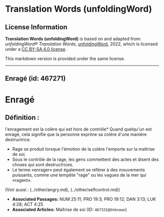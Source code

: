# Translation Words (unfoldingWord)

## License Information

**Translation Words (unfoldingWord)** is based on and adapted from: _unfoldingWord® Translation Words_, [unfoldingWord](https://unfoldingword.org/utw), 2022, which is licensed under a [CC BY-SA 4.0 license](https://creativecommons.org/licenses/by-sa/4.0/legalcode.en).

This markdown version is provided under the same license.



--------------------------------

## Enragé (id: 467271)

Enragé
======

Définition :
------------

l'enragement est la colère qui est hors de contrôle\* Quand quelqu'un est enragé, cela signifie que la personne exprime sa colère d'une manière destructrice.

* Rage se produit lorsque l'émotion de la colère l'emporte sur la maîtrise de soi.
* Sous le contrôle de la rage, les gens commettent des actes et disent des choses qui sont destructrices.
* Le terme «enrager» peut également se référer à des mouvements puissants, comme une tempête "rage" ou les vagues de la mer qui «ragent».

(Voir aussi : (../other/angry.md), (../other/selfcontrol.md))

* **Associated Passages:** NUM 25:11; PRO 19:3; PRO 19:12; DAN 3:13; LUK 4:28; ACT 4:25
* **Associated Articles:** Maîtrise de soi (ID: `467331@Unknown`)

